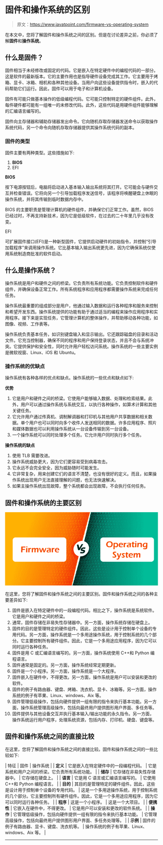 # 固件和操作系统的区别

> 原文：<https://www.javatpoint.com/firmware-vs-operating-system>

在本文中，您将了解固件和操作系统之间的区别。但是在讨论差异之前，你必须了解**固件**和**操作系统**。

## 什么是固件？

固件相当于未经修改或固定的代码。它是嵌入在特定硬件中的编程代码的一部分。这是软件的最新版本。它的主要作用也是指导硬件设备完成其工作。它主要用于烤箱、显卡、冰箱、相机和各种其他设备。当用户向这些设备提供指令时，嵌入的代码帮助它们运行。因此，固件可以用于电子和计算机设备。

固件有可能只做基本操作的低级编程代码。它可能只控制特定的硬件组件。此外，每件硬件都可能有一组唯一的未修改代码。此外，这些代码是用硬件组件能够理解的汇编语言编写的。

固件向主存储器和辅助存储器发出命令。它向随机存取存储器发送命令以获取操作系统代码，另一个命令向随机存取存储器提供其操作系统代码的副本。

### 固件的类型

固件主要有两种类型。这些措施如下:

1.  **BIOS**
2.  EFI

**BIOS**

按下电源按钮后，电脑将启动进入基本输入输出系统将其打开。它可能会与硬件交互并检查错误。它将向另一个引导加载程序发送信号，该程序将唤醒硬盘上休眠的操作系统，并将其传输到临时数据内存中。

BIOS 的主要职责是管理计算机的硬件组件，并确保它们正常工作。虽然，BIOS 已经过时，不再支持新技术，因为它是低级软件，在过去的二十年里几乎没有改变。

EFI

可扩展固件接口(EFI)是一种新型固件，它提供启动硬件的初始指令，并控制“引导加载程序”来调用操作系统。它比基本输入输出系统更先进，因为它确保系统仅使用系统制造商批准的软件启动。

## 什么是操作系统？

操作系统是用户和硬件之间的桥梁。它负责所有系统功能。它负责控制软件和硬件组件，并确保设备正常工作。所有系统程序和应用程序都需要操作系统来完成任何任务。

操作系统最重要的组成部分是用户，他通过输入数据和运行各种程序和服务来控制和希望开发东西。操作系统提供的功能有助于通过适当的编程来操作应用程序和实用程序。接下来是实现任务，它管理计算机的整体操作，并帮助移动各种功能，如图像、视频、工作表等。

操作系统负责基本任务，如识别键盘输入和显示输出。它还跟踪磁盘的目录和活动文件。它充当控制器，确保不同的程序和用户保持登录状态，并且不会与系统冲突。它提供保护和安全性，同时允许用户轻松访问系统。操作系统的一些主要实例是微软视窗、Linux、iOS 和 Ubuntu。

### 操作系统的优缺点

操作系统有各种各样的优点和缺点。操作系统的一些优点和缺点如下:

**优势**

1.  它是用户和硬件之间的桥梁。它使用户能够输入数据、处理和检索结果。此外，用户可以通过操作系统与系统交互，以执行各种操作，如算术计算和其他关键任务。
2.  它允许用户通过传真机、调制解调器和打印机与其他用户共享数据和相关数据。单个用户也可以同时向多个收件人发送相同的数据。许多应用程序、照片和媒体数据也可以利用操作系统从一台设备传输到另一台设备。
3.  一个操作系统可以同时处理多个任务。它允许用户同时执行多个任务。

**操作系统的缺点**

1.  使用 TLB 需要改进。
2.  操作系统威胁更大，因为它们更容易受到病毒攻击。
3.  它永远不会完全安全，因为威胁随时可能发生。
4.  它非常复杂，用来创建它们的语言不清楚，也没有很好的定义。而且，如果操作系统出现用户无法直接理解的问题，也无法快速解决。
5.  如果主操作系统出现故障，整个系统都会出现故障，不会执行任何任务。

## 固件和操作系统的主要区别

![Firmware vs Operating System](img/7e382baac56224a29046db4e70b96d24.png)

在这里，您将了解固件和操作系统之间的主要区别。固件和操作系统之间的各种主要差异如下:

1.  固件是嵌入在特定硬件中的一段编程代码。相比之下，操作系统是系统软件。它是用户和硬件之间的桥梁。
2.  通常，固件存储在非易失性存储器中。另一方面，操作系统存储在硬盘上。
3.  固件的目的是管理特定的硬件组件。因此，这些是设计用于控制单个设备的专用代码。另一方面，操作系统是一个多用途操作系统，用于控制系统的几个部分。它主要控制所有硬件组件。因此，它是一个多用途应用程序，因为它可以同时运行各种任务。
4.  固件是用 C 或汇编语言编写的。另一方面，操作系统使用 C++和 Python 编程语言。
5.  固件通常是固定的。另一方面，操作系统经常定期更新。
6.  固件是一个小程序。另一方面，操作系统是一个大程序。
7.  固件嵌入在硬件中，不得更改。另一方面，操作系统是用户可以安装和更改的软件。
8.  固件的例子有路由器、键盘、烤箱、洗衣机、显卡、冰箱等。另一方面，操作系统的例子有苹果、Linux、windows、Aix 等。
9.  固件管理低级操作，包括向硬件提供一组有限的指令来执行基本功能。另一方面，操作系统管理高级操作，包括向最终用户提供图形用户界面、多任务等。
10.  固件提供与其他设备交互并执行基本输入/输出功能的永久指令。另一方面，操作系统运行用户程序，处理系统资源，包括内存、打印机、硬盘、键盘等。

## 固件和操作系统之间的直接比较

在这里，您将了解固件和操作系统之间的直接比较。固件和操作系统之间的一些比较如下:

| 特征 | 固件 | 操作系统 |
| **定义** | 它是嵌入在特定硬件中的一段编程代码。 | 它是系统和用户之间的桥梁。它负责所有系统功能。 |
| **储存** | 它存储在非易失性存储器中。 | 它存储在硬盘上。 |
| **语言** | 它是用 C 语言或汇编语言编写的。 | 它使用 C++和 Python 编程语言。 |
| **目的** | 其目的是管理特定的硬件组件。因此，这些是设计用于控制单个设备的专用代码。 | 这是一个多用途操作系统，用于控制系统的几个部分。它主要控制所有硬件组件。因此，它是一个多用途应用程序，因为它可以同时运行各种任务。 |
| **程序** | 这是一个小程序。 | 这是一个大项目。 |
| **便携性** | 它嵌入在硬件中，不得更改。 | 它是用户可以安装和更改的软件系统。 |
| **操作** | 它管理低级操作，包括向硬件提供一组有限的指令来执行基本功能。 | 它管理高级操作，包括向最终用户提供图形用户界面、多任务处理等。 |
| **示例** | 固件的例子有路由器、显卡、键盘、洗衣机等。 | 操作系统的例子有苹果、Linux、windows、Aix 等。 |

* * *